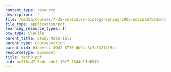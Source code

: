 ```yaml
---
content_type: resource
description: ''
file: /media/courses/7-28-molecular-biology-spring-2005/ac510ad75edccdef10f773d4e11d6910_tech3.pdf
file_type: application/pdf
learning_resource_types: []
ocw_type: OCWFile
parent_title: Study Materials
parent_type: CourseSection
parent_uid: 63eeefc4-3942-8726-db9a-3c7a33217f9c
resourcetype: Document
title: tech3.pdf
uid: ac510ad7-5edc-cdef-10f7-73d4e11d6910
---
```


